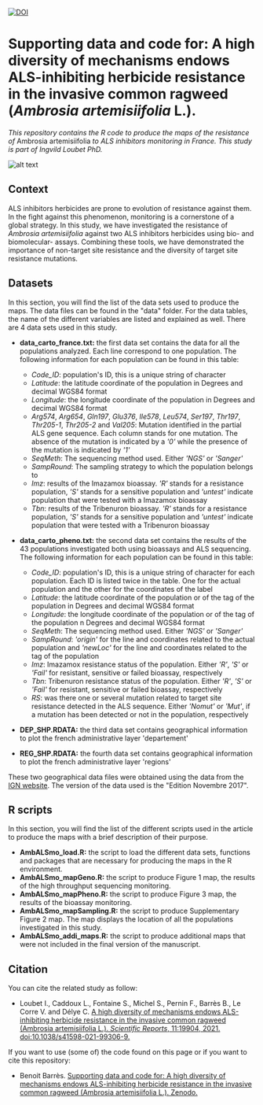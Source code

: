 [![DOI](https://zenodo.org/badge/411613959.svg)](https://zenodo.org/badge/latestdoi/411613959)
# Supporting data and code for: A high diversity of mechanisms endows ALS-inhibiting herbicide resistance in the invasive common ragweed (*Ambrosia artemisiifolia* L.).
*This repository contains the R code to produce the maps of the resistance of* Ambrosia artemisiifolia *to ALS inhibitors monitoring in France. This study is part of Ingvild Loubet PhD.*

![alt text](https://am3pap005files.storage.live.com/y4mFbmM409M-6KGoIdbPAEHb29Zk9ZVY43jux5SYxDJIXjkEw-khE_FtObGN88rHoDDYD1kdj7_psn4uAnCvfa5-u0vlua_V4SC_rNARYNPnhJY2dG5w8SLATXP6e-OJBvMIseBphzO7d00xzOr-cKdP8omo93FluViO4d9pJAl8z_fLm6Mk8_OlRGUpuR8hcgi?width=1584&height=588&cropmode=none)


## Context
ALS inhibitors herbicides are prone to evolution of resistance against them. In the fight against this phenomenon, monitoring is a cornerstone of a global strategy. In this study, we have investigated the resistance of *Ambrosia artemisiifolia* against two ALS inhibitors herbicides using bio- and biomolecular- assays. Combining these tools, we have demonstrated the importance of non-target site resistance and the diversity of target site resistance mutations. 


## Datasets
In this section, you will find the list of the data sets used to produce the maps. The data files can be found in the "data" folder. For the data tables, the name of the different variables are listed and explained as well. There are 4 data sets used in this study.  

+ **data_carto_france.txt:** the first data set contains the data for all the populations analyzed. Each line correspond to one population. The following information for each population can be found in this table: 
  + *Code_ID*: population's ID, this is a unique string of character
  + *Latitude*: the latitude coordinate of the population in Degrees and decimal WGS84 format
  + *Longitude*: the longitude coordinate of the population in Degrees and decimal WGS84 format
  + *Arg574*, *Arg654*, *Gln197*, *Glu376*, *Ile578*, *Leu574*, *Ser197*, *Thr197*, *Thr205-1*, *Thr205-2* and *Val205*: Mutation identified in the partial ALS gene sequence. Each column stands for one mutation. The absence of the mutation is indicated by a *'0'* while the presence of the mutation is indicated by *'1'*
  + *SeqMeth*: The sequencing method used. Either *'NGS'* or *'Sanger'*
  + *SampRound*: The sampling strategy to which the population belongs to
  + *Imz*: results of the Imazamox bioassay. *'R'* stands for a resistance population, *'S'* stands for a sensitive population and *'untest'* indicate population that were tested with a Imazamox bioassay
  + *Tbn*: results of the Tribenuron bioassay. *'R'* stands for a resistance population, *'S'* stands for a sensitive population and *'untest'* indicate population that were tested with a Tribenuron bioassay

+ **data_carto_pheno.txt:** the second data set contains the results of the 43 populations investigated both using bioassays and ALS sequencing. The following information for each population can be found in this table:
  + *Code_ID*: population's ID, this is a unique string of character for each population. Each ID is listed twice in the table. One for the actual population and the other for the coordinates of the label
  + *Latitude*: the latitude coordinate of the population or of the tag of the population in Degrees and decimal WGS84 format
  + *Longitude*: the longitude coordinate of the population or of the tag of the population n Degrees and decimal WGS84 format
  + *SeqMeth*: The sequencing method used. Either *'NGS'* or *'Sanger'*
  + *SampRound*: *'origin'* for the line and coordinates related to the actual population and *'newLoc'* for the line and coordinates related to the tag of the population
  + *Imz*: Imazamox resistance status of the population. Either *'R'*, *'S'* or *'Fail'* for resistant, sensitive or failed bioassay, respectively
  + *Tbn*: Tribenuron resistance status of the population. Either *'R'*, *'S'* or *'Fail'* for resistant, sensitive or failed bioassay, respectively
  + *RS*: was there one or several mutation related to target site resistance detected in the ALS sequence. Either *'Nomut'* or *'Mut'*, if a mutation has been detected or not in the population, respectively

+ **DEP_SHP.RDATA:** the third data set contains geographical information to plot the french administrative layer 'departement'

+ **REG_SHP.RDATA:** the fourth data set contains geographical information to plot the french administrative layer 'regions'

These two geographical data files were obtained using the data from the [IGN website](http://professionnels.ign.fr/adminexpress). The version of the data used is the "Edition Novembre 2017".


## R scripts
In this section, you will find the list of the different scripts used in the article to produce the maps with a brief description of their purpose.

+ **AmbALSmo_load.R:** the script to load the different data sets, functions and packages that are necessary for producing the maps in the R environment. 
+ **AmbALSmo_mapGeno.R:** the script to produce Figure 1 map, the results of the high throughput sequencing monitoring. 
+ **AmbALSmo_mapPheno.R:** the script to produce Figure 3 map, the results of the bioassay monitoring. 
+ **AmbALSmo_mapSampling.R:** the script to produce Supplementary Figure 2 map. The map displays the location of all the populations investigated in this study. 
+ **AmbALSmo_addi_maps.R:** the script to produce additional maps that were not included in the final version of the manuscript. 


## Citation
You can cite the related study as follow: 
+ Loubet I., Caddoux L., Fontaine S., Michel S., Pernin F., Barrès B., Le Corre V. and Délye C.
[A high diversity of mechanisms endows ALS-inhibiting herbicide resistance in the invasive common ragweed (Ambrosia artemisiifolia L.). *Scientific Reports*, 11:19904, 2021. doi:10.1038/s41598-021-99306-9.](https://doi.org/10.1038/s41598-021-99306-9)

If you want to use (some of) the code found on this page or if you want to cite this repository:
+ Benoit Barrès. [Supporting data and code for: A high diversity of mechanisms endows ALS-inhibiting herbicide resistance in the invasive common ragweed (Ambrosia artemisiifolia L.). Zenodo.](https://zenodo.org/badge/latestdoi/411613959)
